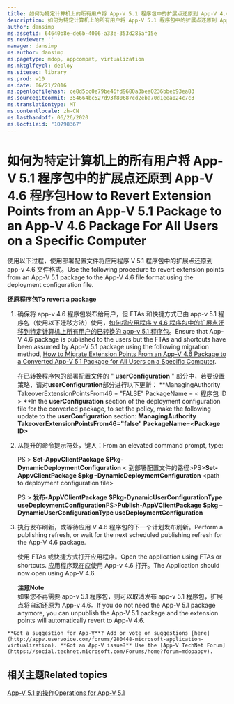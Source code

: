 ```yaml
---
title: 如何为特定计算机上的所有用户将 App-V 5.1 程序包中的扩展点还原到 App-V 4.6 程序包
description: 如何为特定计算机上的所有用户将 App-V 5.1 程序包中的扩展点还原到 App-V 4.6 程序包
author: dansimp
ms.assetid: 64640b8e-de6b-4006-a33e-353d285af15e
ms.reviewer: ''
manager: dansimp
ms.author: dansimp
ms.pagetype: mdop, appcompat, virtualization
ms.mktglfcycl: deploy
ms.sitesec: library
ms.prod: w10
ms.date: 06/21/2016
ms.openlocfilehash: ce8d5cc0e79be46fd9680a3bea0236bbeb93ea83
ms.sourcegitcommit: 354664bc527d93f80687cd2eba70d1eea024c7c3
ms.translationtype: MT
ms.contentlocale: zh-CN
ms.lasthandoff: 06/26/2020
ms.locfileid: "10798367"
---
```

# <span data-ttu-id="1d9cf-103">如何为特定计算机上的所有用户将 App-V 5.1 程序包中的扩展点还原到 App-V 4.6 程序包</span><span class="sxs-lookup"><span data-stu-id="1d9cf-103">How to Revert Extension Points from an App-V 5.1 Package to an App-V 4.6 Package For All Users on a Specific Computer</span></span>


<span data-ttu-id="1d9cf-104">使用以下过程，使用部署配置文件将应用程序 V 5.1 程序包中的扩展点还原到 app-v 4.6 文件格式。</span><span class="sxs-lookup"><span data-stu-id="1d9cf-104">Use the following procedure to revert extension points from an App-V 5.1 package to the App-V 4.6 file format using the deployment configuration file.</span></span>

**<span data-ttu-id="1d9cf-105">还原程序包</span><span class="sxs-lookup"><span data-stu-id="1d9cf-105">To revert a package</span></span>**

1.  <span data-ttu-id="1d9cf-106">确保将 app-v 4.6 程序包发布给用户，但 FTAs 和快捷方式已由 app-v 5.1 程序包（使用以下迁移方法）使用，[如何将应用程序 v 4.6 程序包中的扩展点迁移到特定计算机上所有用户的已转换的 app-v 5.1 程序包](how-to-migrate-extension-points-from-an-app-v-46-package-to-a-converted-app-v-51-package-for-all-users-on-a-specific-computer.md)。</span><span class="sxs-lookup"><span data-stu-id="1d9cf-106">Ensure that App-V 4.6 package is published to the users but the FTAs and shortcuts have been assumed by App-V 5.1 package using the following migration method, [How to Migrate Extension Points From an App-V 4.6 Package to a Converted App-V 5.1 Package for All Users on a Specific Computer](how-to-migrate-extension-points-from-an-app-v-46-package-to-a-converted-app-v-51-package-for-all-users-on-a-specific-computer.md).</span></span>

    <span data-ttu-id="1d9cf-107">在已转换程序包的部署配置文件的 " **userConfiguration** " 部分中，若要设置策略，请对**userConfiguration**部分进行以下更新： \*\*ManagingAuthority TakeoverExtensionPointsFrom46 = "FALSE" PackageName = &lt; 程序包 ID &gt; \*\*</span><span class="sxs-lookup"><span data-stu-id="1d9cf-107">In the **userConfiguration** section of the deployment configuration file for the converted package, to set the policy, make the following update to the **userConfiguration** section: **ManagingAuthority TakeoverExtensionPointsFrom46="false" PackageName=&lt;Package ID&gt;**</span></span>

2.  <span data-ttu-id="1d9cf-108">从提升的命令提示符处，键入：</span><span class="sxs-lookup"><span data-stu-id="1d9cf-108">From an elevated command prompt, type:</span></span>

    <span data-ttu-id="1d9cf-109">PS &gt; **Set-AppvClientPackage $Pkg-DynamicDeploymentConfiguration** &lt; 到部署配置文件的路径&gt;</span><span class="sxs-lookup"><span data-stu-id="1d9cf-109">PS&gt;**Set-AppvClientPackage $pkg –DynamicDeploymentConfiguration** &lt;path to deployment configuration file&gt;</span></span>

    <span data-ttu-id="1d9cf-110">PS &gt; **发布-AppVClientPackage $Pkg-DynamicUserConfigurationType useDeploymentConfiguration**</span><span class="sxs-lookup"><span data-stu-id="1d9cf-110">PS&gt;**Publish-AppVClientPackage $pkg –DynamicUserConfigurationType useDeploymentConfiguration**</span></span>

3.  <span data-ttu-id="1d9cf-111">执行发布刷新，或等待应用 V 4.6 程序包的下一个计划发布刷新。</span><span class="sxs-lookup"><span data-stu-id="1d9cf-111">Perform a publishing refresh, or wait for the next scheduled publishing refresh for the App-V 4.6 package.</span></span>

    <span data-ttu-id="1d9cf-112">使用 FTAs 或快捷方式打开应用程序。</span><span class="sxs-lookup"><span data-stu-id="1d9cf-112">Open the application using FTAs or shortcuts.</span></span> <span data-ttu-id="1d9cf-113">应用程序现在应使用 App-v 4.6 打开。</span><span class="sxs-lookup"><span data-stu-id="1d9cf-113">The Application should now open using App-V 4.6.</span></span>

    **<span data-ttu-id="1d9cf-114">注意</span><span class="sxs-lookup"><span data-stu-id="1d9cf-114">Note</span></span>**  
    <span data-ttu-id="1d9cf-115">如果您不再需要 app-v 5.1 程序包，则可以取消发布 app-v 5.1 程序包，扩展点将自动还原为 App-v 4.6。</span><span class="sxs-lookup"><span data-stu-id="1d9cf-115">If you do not need the App-V 5.1 package anymore, you can unpublish the App-V 5.1 package and the extension points will automatically revert to App-V 4.6.</span></span>



~~~
**Got a suggestion for App-V**? Add or vote on suggestions [here](http://appv.uservoice.com/forums/280448-microsoft-application-virtualization). **Got an App-V issue?** Use the [App-V TechNet Forum](https://social.technet.microsoft.com/Forums/home?forum=mdopappv).
~~~

## <span data-ttu-id="1d9cf-116">相关主题</span><span class="sxs-lookup"><span data-stu-id="1d9cf-116">Related topics</span></span>


[<span data-ttu-id="1d9cf-117">App-V 5.1 的操作</span><span class="sxs-lookup"><span data-stu-id="1d9cf-117">Operations for App-V 5.1</span></span>](operations-for-app-v-51.md)










